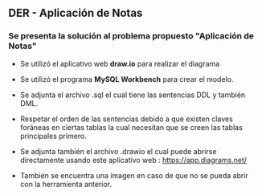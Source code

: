 ## DER - Aplicación de Notas

### Se presenta la solución al problema propuesto "Aplicación de Notas"

- Se utilizó el aplicativo web **draw.io** para realizar el diagrama

- Se utilizó el programa **MySQL Workbench** para crear el modelo.

- Se adjunta el archivo .sql el cual tiene las sentencias DDL y también DML.

- Respetar el orden de las sentencias debido a que existen claves foráneas en ciertas tablas la cual necesitan que se creen las tablas principales primero.

- Se adjunta también el archivo .drawio el cual puede abrirse directamente usando este aplicativo web : https://app.diagrams.net/

- También se encuentra una imagen en caso de que no se pueda abrir con la herramienta anterior.

